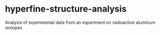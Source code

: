 # hyperfine-structure-analysis
Analysis of experimental data from an experiment on radioactive aluminum isotopes
